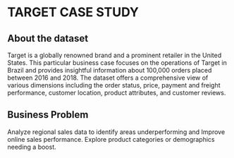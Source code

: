 # TARGET CASE STUDY

## About the dataset
Target is a globally renowned brand and a prominent retailer in the United States. 
This particular business case focuses on the operations of Target in Brazil and provides insightful information about 100,000 orders placed between 2016 and 2018. The dataset offers a comprehensive view of various dimensions including the order status, price, payment and freight performance, customer location, product attributes, and customer reviews.

## Business Problem
Analyze regional sales data to identify areas underperforming and Improve online sales performance. Explore product categories or demographics needing a boost.
